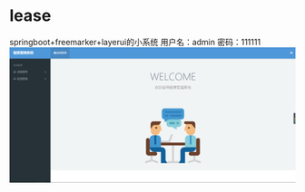 # lease
springboot+freemarker+layerui的小系统
用户名：admin
密码：111111
![image](https://github.com/yuhuangbin/lease/blob/master/image/1551177837(1).png)

  



